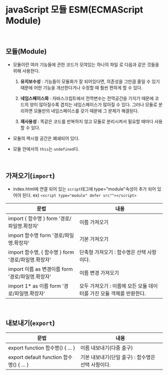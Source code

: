 # javaScript 모듈 ESM(ECMAScript Module)

<br />

## 모듈(Module)
  - 모듈이란 여러 기능들에 관한 코드가 모여있는 하나의 파일 로 다음과 같은 것들을 위해 사용한다.
    
    1. __유지보수성__ : 기능들이 모듈화가 잘 되어있다면, 의존성을 그만큼 줄일 수 있기 때문에 어떤 기능을 개선한다거나 수정할 때 훨씬 편하게 할 수 있다.

    2. __네임스페이스화__ : 자바스크립트에서 전역변수는 전역공간을 가지기 때문에 코드의 양이 많아질수록 겹치는 네임스페이스가 많아질 수 있다. 그러나 모듈로 분리하면 모듈만의 네임스페이스를 갖기 때문에 그 문제가 해결된다.

    3. __재사용성__ : 똑같은 코드를 반복하지 않고 모듈로 분리시켜서 필요할 때마다 사용할 수 있다.
  - 모듈의 랙시컬 공간은 폐쇄되어 있다.
  - 모듈 안에서의 `this`는 `undefined`다.

<br />

## 가져오기(`import`)
  - index.html에 연결 되어 있는 `script`테그에 type="module"속성이 추가 되어 있어야 된다.
  ex) `<script type="module" defer src""></script>`

  문법 | 내용
  --|--
  import { 함수명 } form '경로/파일명.확장자' | 이름 가져오기
  import 함수명 form '경로/파일명.확장자' | 기본 가져오기
  import 함수명, { 함수명 } form '경로/파일명.확장자' | 단축형 가져오기 : 함수명은 선택 사항이다.
  import 이름 as 변경이름 form '경로/파일명.확장자' | 이름 변경 가져오기
  import 1* as 이름 form '경로/파일명.확장자' | 모두 가져오기 : 이름에 모든 모듈 데이터를 가진 모듈 객체를 반환한다.

<br />

## 내보내기(`export`)
  문법 | 내용
  --|--
  export function 함수명() { ... } | 이름 내보내기(다중 출구)
  export default function 함수명() { ... } | 기본 내보내기(단일 출구) : 함수명은 선택 사항이다.